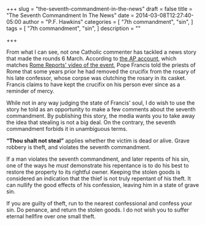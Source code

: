+++
slug = "the-seventh-commandment-in-the-news"
draft = false
title = "The Seventh Commandment In The News"
date = 2014-03-08T12:27:40-05:00
author = "P.F. Hawkins"
categories = [
  "7th commandment",
  "sin",
]
tags = [
  "7th commandment",
  "sin",
]
description = ""

+++

From what I can see, not one Catholic commenter has tackled a news story that made the rounds 6 March. According to [the AP account](http://hosted.ap.org/dynamic/stories/E/EU_REL_VATICAN_POPES_CROSS?SITE=AP&SECTION=HOME&TEMPLATE=DEFAULT&CTIME=2014-03-06-07-18-38), which matches [Rome Reports' video of the event](http://www.youtube.com/watch?v=Rwu9byBDGO8), Pope Francis told the priests of Rome that some years prior he had removed the crucifix from the rosary of his late confessor, whose corpse was clutching the rosary in its casket. Francis claims to have kept the crucifix on his person ever since as a reminder of mercy.

While not in any way judging the state of Francis' soul, I do wish to use the story he told as an opportunity to make a few comments about the seventh commandment. By publishing this story, the media wants you to take away the idea that stealing is not a big deal. On the contrary, the seventh commandment forbids it in unambiguous terms.

**“Thou shalt not steal”** applies whether the victim is dead or alive. Grave robbery is theft, and violates the seventh commandment. 

If a man violates the seventh commandment, and later repents of his sin, one of the ways he *must* demonstrate his repentance is to do his best to restore the property to its rightful owner. Keeping the stolen goods is considered an indication that the thief is not truly repentant of his theft. It can nullify the good effects of his confession, leaving him in a state of grave sin.

If you are guilty of theft, run to the nearest confessional and confess your sin. Do penance, and return the stolen goods. I do not wish you to suffer eternal hellfire over one small theft.


